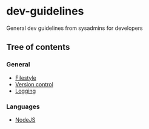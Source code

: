 # dev-guidelines

General dev guidelines from sysadmins for developers

## Tree of contents

### General

- [Filestyle](filestyle.md)
- [Version control](versioncontrol.md)
- [Logging](logging.md)

### Languages

- [NodeJS](lang/nodejs.md)
